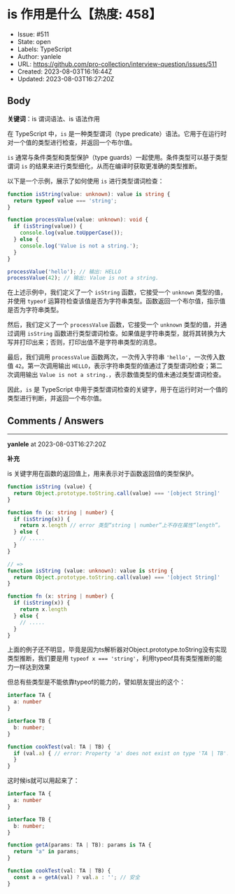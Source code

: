 # is 作用是什么【热度: 458】

- Issue: #511
- State: open
- Labels: TypeScript
- Author: yanlele
- URL: https://github.com/pro-collection/interview-question/issues/511
- Created: 2023-08-03T16:16:44Z
- Updated: 2023-08-03T16:27:20Z

## Body

**关键词**：is 谓词语法、is 语法作用

在 TypeScript 中，`is` 是一种类型谓词（type predicate）语法。它用于在运行时对一个值的类型进行检查，并返回一个布尔值。

`is` 通常与条件类型和类型保护（type guards）一起使用。条件类型可以基于类型谓词 `is` 的结果来进行类型细化，从而在编译时获取更准确的类型推断。

以下是一个示例，展示了如何使用 `is` 进行类型谓词检查：

```typescript
function isString(value: unknown): value is string {
  return typeof value === 'string';
}

function processValue(value: unknown): void {
  if (isString(value)) {
    console.log(value.toUpperCase());
  } else {
    console.log('Value is not a string.');
  }
}

processValue('hello'); // 输出: HELLO
processValue(42); // 输出: Value is not a string.
```

在上述示例中，我们定义了一个 `isString` 函数，它接受一个 `unknown` 类型的值，并使用 `typeof` 运算符检查该值是否为字符串类型。函数返回一个布尔值，指示值是否为字符串类型。

然后，我们定义了一个 `processValue` 函数，它接受一个 `unknown` 类型的值，并通过调用 `isString` 函数进行类型谓词检查。如果值是字符串类型，就将其转换为大写并打印出来；否则，打印出值不是字符串类型的消息。

最后，我们调用 `processValue` 函数两次，一次传入字符串 `'hello'`，一次传入数值 `42`。第一次调用输出 `HELLO`，表示字符串类型的值通过了类型谓词检查；第二次调用输出 `Value is not a string.`，表示数值类型的值未通过类型谓词检查。

因此，`is` 是 TypeScript 中用于类型谓词检查的关键字，用于在运行时对一个值的类型进行判断，并返回一个布尔值。


## Comments / Answers

---

**yanlele** at 2023-08-03T16:27:20Z

**补充**

is 关键字用在函数的返回值上，用来表示对于函数返回值的类型保护。

```typescript
function isString (value) {
  return Object.prototype.toString.call(value) === '[object String]'
}

function fn (x: string | number) {
  if (isString(x)) {
    return x.length // error 类型“string | number”上不存在属性“length”。
  } else {
    // .....
  }
}

// =>
function isString (value: unknown): value is string {
  return Object.prototype.toString.call(value) === '[object String]'
}

function fn (x: string | number) {
  if (isString(x)) {
    return x.length
  } else {
    // .....
  }
}
```

上面的例子还不明显，毕竟是因为ts解析器对Object.prototype.toString没有实现类型推断，我们要是用 `typeof x === 'string'`，利用typeof具有类型推断的能力一样达到效果

但总有些类型是不能依靠typeof的能力的，譬如朋友提出的这个：

```typescript
interface TA {
  a: number
}

interface TB {
  b: number;
}

function cookTest(val: TA | TB) {
  if (val.a) { // error: Property 'a' does not exist on type 'TA | TB'.
  }
}
```

这时候is就可以用起来了：

```typescript
interface TA {
  a: number
}

interface TB {
  b: number;
}

function getA(params: TA | TB): params is TA {
  return "a" in params;
}

function cookTest(val: TA | TB) {
  const a = getA(val) ? val.a : ''; // 安全
}
```

